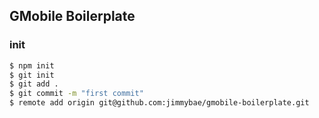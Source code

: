 ## GMobile Boilerplate
### init
```sh
$ npm init
$ git init
$ git add .
$ git commit -m "first commit"
$ remote add origin git@github.com:jimmybae/gmobile-boilerplate.git
```